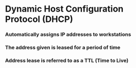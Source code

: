 # Dynamic Host Configuration Protocol (DHCP)

### Automatically assigns IP addresses to workstations

### The address given is leased for a period of time

### Address lease is referred to as a TTL (Time to Live)
